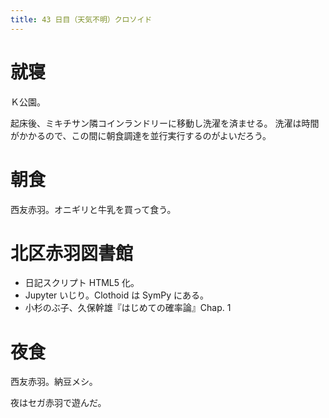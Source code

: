 ```yaml
---
title: 43 日目（天気不明）クロソイド
---
```


# 就寝

Ｋ公園。

起床後、ミキチサン隣コインランドリーに移動し洗濯を済ませる。
洗濯は時間がかかるので、この間に朝食調達を並行実行するのがよいだろう。

# 朝食

西友赤羽。オニギリと牛乳を買って食う。

# 北区赤羽図書館

* 日記スクリプト HTML5 化。
* Jupyter いじり。Clothoid は SymPy にある。
* 小杉のぶ子、久保幹雄『はじめての確率論』Chap. 1

# 夜食

西友赤羽。納豆メシ。

夜はセガ赤羽で遊んだ。
